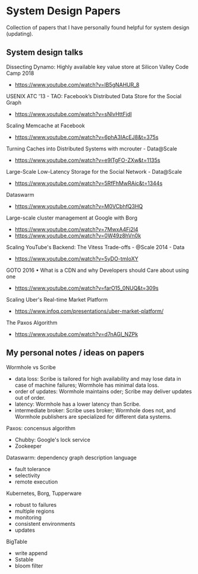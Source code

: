 System Design Papers
==========

Collection of papers that I have personally found helpful for system design (updating).

## System design talks

Dissecting Dynamo: Highly available key value store at Silicon Valley Code Camp 2018
- https://www.youtube.com/watch?v=lB5gNAHUR_8

USENIX ATC '13 - TAO: Facebook’s Distributed Data Store for the Social Graph
- https://www.youtube.com/watch?v=sNIvHttFjdI

Scaling Memcache at Facebook
- https://www.youtube.com/watch?v=6phA3IAcEJ8&t=375s

Turning Caches into Distributed Systems with mcrouter - Data@Scale
- https://www.youtube.com/watch?v=e9lTgFO-ZXw&t=1135s

Large-Scale Low-Latency Storage for the Social Network - Data@Scale
- https://www.youtube.com/watch?v=5RfFhMwRAic&t=1344s

Dataswarm
- https://www.youtube.com/watch?v=M0VCbhfQ3HQ

Large-scale cluster management at Google with Borg
- https://www.youtube.com/watch?v=7MwxA4Fj2l4
- https://www.youtube.com/watch?v=0W49z8hVn0k

Scaling YouTube's Backend: The Vitess Trade-offs - @Scale 2014 - Data
- https://www.youtube.com/watch?v=5yDO-tmIoXY

GOTO 2016 • What is a CDN and why Developers should Care about using one
- https://www.youtube.com/watch?v=farO15_0NUQ&t=309s

Scaling Uber's Real-time Market Platform
- https://www.infoq.com/presentations/uber-market-platform/

The Paxos Algorithm
- https://www.youtube.com/watch?v=d7nAGI_NZPk

## My personal notes / ideas on papers

Wormhole vs Scribe
- data loss: Scribe is tailored for high availability and may lose data in case of machine failures; Wormhole has minimal data loss. 
- order of updates: Wormhole maintains oder; Scribe may deliver updates out of order.
- latency: Wormhole has a lower latency than Scribe. 
- intermediate broker: Scribe uses broker; Wormhole does not, and Wormhole publishers are specialized for different data systems. 

Paxos: concensus algorithm
- Chubby: Google's lock service
- Zookeeper

Dataswarm: dependency graph description language
- fault tolerance
- selectivity
- remote execution

Kubernetes, Borg, Tupperware
- robust to failures
- multiple regions
- monitoring
- consistent environments
- updates

BigTable
- write append
- Sstable
- bloom filter